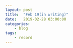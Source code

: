 ```yaml
---
layout: post
title:	"Feb 19(in writing)"
date:	2019-02-28 03:00:00
categories:
    - blog
tags:
    - record
---
```



<br><br>

<!--
##### 28 <br>
**<u>Work Hard, Die Hard</u>** <br>
I visited the hospital I reserved last year. Doctor told to me that you've lived really hard, and you did great job. I also received a applause. The thoughts I usaually have is that I've been living like every other people does, but I didn't know that I lived much harder than other. So I have no choice but to think this way. 'Are the others are living roughly?'
<br>
I just wanna get hit by that car's speed when I'm sitting on a bus, looking a running car. I'd like to be hospitalized without discharge. I wanna get cross the river that is hard to came back as meeting some bad people. I also would like to pass on my all rights to someone I never net before. I'd like to be blinded by someone I don't know. Actually I wanna do sparring. It's ok whatever like jujitsu, judo or kickboxing. It's fine to just fistfight as mess up. I'd like to cry and promise that I'll never do this again when I do confession from the church on the outskirts after I fucked all up. I just wanna be comforted dry by someone who has told like you're abandoning me but couldn't. There are no one behind me. So I can't turn back and hug with. -->


<!--
작년 11월에 예약했던 병원에 내원을 했다. 선생님은 나에게 열심히 살았다고 고생했다 말했다. 박수도 받았다. 나는 항상 내가 남들 만큼 산다고 생각했는데 더한 삶이었다니 '다들 뭐 그냥 막 사는 건가?' 그런 생각을 잠깐 했다.

버스에 앉아서 도로를 달리는 차를 보면 속도에 치이고 싶다. 기약 없이 입원하고 싶다. 아니면 타투를 하고 싶다. 질이 좋지 않은 사람들을 만나 돌아오기 힘든 강을 건너고 싶다. 내가 가진 선택권을 이름도 모르는 타인에게 모조리 넘겨버리고 싶다. 누군가에게 눈이 멀어버리고 싶다. 사실은 스파링을 하고 싶다. 주짓수나 유도, 킥복싱도 좋다. 이도저도 안 되면 그냥 엉겨붙어 하는 주먹다짐도 괜찮다. 엉망으로 굴고나서 참회의 눈물을 뚝뚝 흘리며 다시는 그러지 않겠노라 변두리 성당에서 고해성사를 하고 싶다. 나를 버릴 것처럼 말하지만 죽어도 그러지 못하는 사람에게 건조한 위로를 받고 싶다. 내 뒤에는 사람이 없다. 그러니 뒤돌아 안길 수도 없다. -->
​
<br><br>
